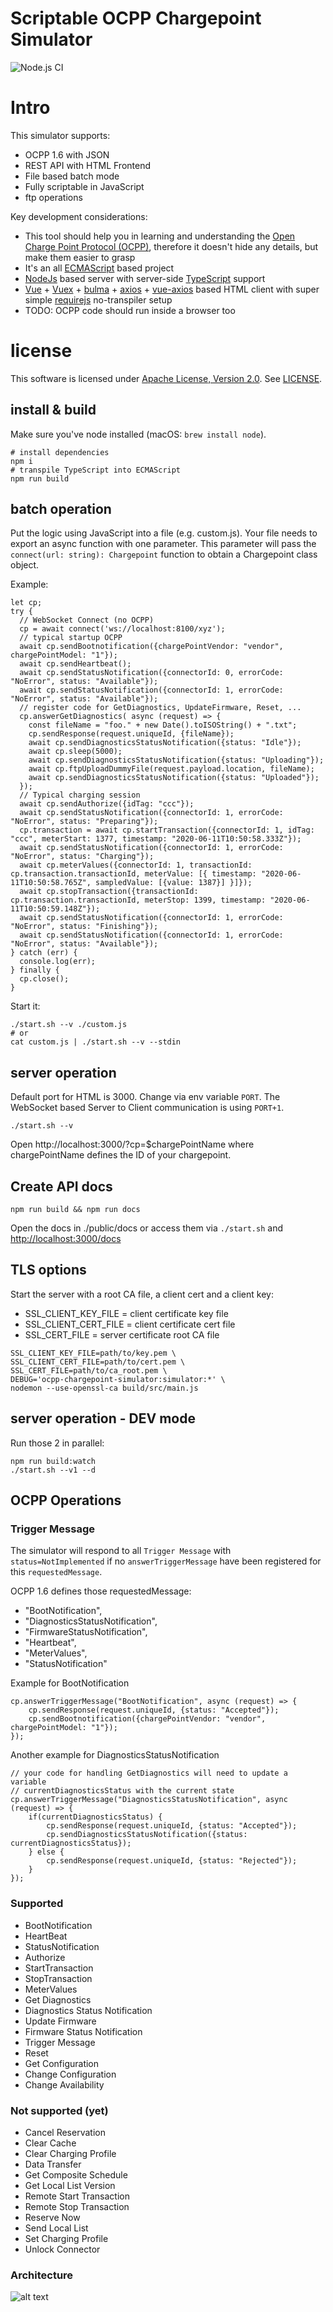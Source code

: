 # Scriptable OCPP Chargepoint Simulator

![Node.js CI](https://github.com/oglimmer/scriptable-ocpp-chargepoint-simulator/workflows/Node.js%20CI/badge.svg)

# Intro

This simulator supports:

* OCPP 1.6 with JSON
* REST API with HTML Frontend
* File based batch mode
* Fully scriptable in JavaScript
* ftp operations

Key development considerations:

* This tool should help you in learning and understanding the [Open Charge Point Protocol (OCPP)](https://www.openchargealliance.org), therefore it doesn't hide any details, but make them easier to grasp
* It's an all [ECMAScript](https://en.wikipedia.org/wiki/ECMAScript) based project
* [NodeJs](https://nodejs.org) based server with server-side [TypeScript](https://www.typescriptlang.org) support
* [Vue](https://vuejs.org) + [Vuex](https://vuex.vuejs.org) + [bulma](https://bulma.io) + [axios](https://github.com/axios/axios) + [vue-axios](https://github.com/imcvampire/vue-axios) based HTML client with super simple [requirejs](https://requirejs.org/) no-transpiler setup 
* TODO: OCPP code should run inside a browser too

# license

This software is licensed under [Apache License, Version 2.0](https://www.apache.org/licenses/LICENSE-2.0). See [LICENSE](LICENSE).

## install & build

Make sure you've node installed (macOS: `brew install node`).

```
# install dependencies
npm i
# transpile TypeScript into ECMAScript
npm run build
```

## batch operation

Put the logic using JavaScript into a file (e.g. custom.js). Your file needs to export an async function with one
parameter. This parameter will pass the `connect(url: string): Chargepoint` function to obtain a Chargepoint class object.

Example:

```
let cp;
try {
  // WebSocket Connect (no OCPP)
  cp = await connect('ws://localhost:8100/xyz');
  // typical startup OCPP
  await cp.sendBootnotification({chargePointVendor: "vendor", chargePointModel: "1"});
  await cp.sendHeartbeat();
  await cp.sendStatusNotification({connectorId: 0, errorCode: "NoError", status: "Available"});
  await cp.sendStatusNotification({connectorId: 1, errorCode: "NoError", status: "Available"});
  // register code for GetDiagnostics, UpdateFirmware, Reset, ...
  cp.answerGetDiagnostics( async (request) => {
    const fileName = "foo." + new Date().toISOString() + ".txt";
    cp.sendResponse(request.uniqueId, {fileName});
    await cp.sendDiagnosticsStatusNotification({status: "Idle"});
    await cp.sleep(5000);
    await cp.sendDiagnosticsStatusNotification({status: "Uploading"});
    await cp.ftpUploadDummyFile(request.payload.location, fileName);
    await cp.sendDiagnosticsStatusNotification({status: "Uploaded"});
  });
  // Typical charging session
  await cp.sendAuthorize({idTag: "ccc"});
  await cp.sendStatusNotification({connectorId: 1, errorCode: "NoError", status: "Preparing"});
  cp.transaction = await cp.startTransaction({connectorId: 1, idTag: "ccc", meterStart: 1377, timestamp: "2020-06-11T10:50:58.333Z"});
  await cp.sendStatusNotification({connectorId: 1, errorCode: "NoError", status: "Charging"});
  await cp.meterValues({connectorId: 1, transactionId: cp.transaction.transactionId, meterValue: [{ timestamp: "2020-06-11T10:50:58.765Z", sampledValue: [{value: 1387}] }]});
  await cp.stopTransaction({transactionId: cp.transaction.transactionId, meterStop: 1399, timestamp: "2020-06-11T10:50:59.148Z"});
  await cp.sendStatusNotification({connectorId: 1, errorCode: "NoError", status: "Finishing"});
  await cp.sendStatusNotification({connectorId: 1, errorCode: "NoError", status: "Available"});
} catch (err) {
  console.log(err);
} finally {
  cp.close();
}
```

Start it:

```
./start.sh --v ./custom.js
# or
cat custom.js | ./start.sh --v --stdin
```

## server operation

Default port for HTML is 3000. Change via env variable `PORT`. The WebSocket based Server to Client communication is using `PORT+1`.

```
./start.sh --v
```

Open http://localhost:3000/?cp=$chargePointName where chargePointName defines the ID of your chargepoint.


## Create API docs

```
npm run build && npm run docs
```

Open the docs in ./public/docs or access them via `./start.sh` and [http://localhost:3000/docs](http://localhost:3000/docs)

## TLS options

Start the server with a root CA file, a client cert and a client key:

* SSL_CLIENT_KEY_FILE = client certificate key file
* SSL_CLIENT_CERT_FILE = client certificate cert file
* SSL_CERT_FILE = server certificate root CA file

```
SSL_CLIENT_KEY_FILE=path/to/key.pem \
SSL_CLIENT_CERT_FILE=path/to/cert.pem \
SSL_CERT_FILE=path/to/ca_root.pem \
DEBUG='ocpp-chargepoint-simulator:simulator:*' \
nodemon --use-openssl-ca build/src/main.js
```

## server operation - DEV mode

Run those 2 in parallel:

```
npm run build:watch
./start.sh --v1 --d
```

## OCPP Operations

### Trigger Message

The simulator will respond to all `Trigger Message` with `status=NotImplemented` if no `answerTriggerMessage` have been
registered for this `requestedMessage`.

OCPP 1.6 defines those requestedMessage:
* "BootNotification",
* "DiagnosticsStatusNotification",
* "FirmwareStatusNotification",
* "Heartbeat",
* "MeterValues",
* "StatusNotification"

Example for BootNotification

```
cp.answerTriggerMessage("BootNotification", async (request) => {
    cp.sendResponse(request.uniqueId, {status: "Accepted"});
    cp.sendBootnotification({chargePointVendor: "vendor", chargePointModel: "1"});
});
```

Another example for DiagnosticsStatusNotification

```
// your code for handling GetDiagnostics will need to update a variable
// currentDiagnosticsStatus with the current state
cp.answerTriggerMessage("DiagnosticsStatusNotification", async (request) => {
    if(currentDiagnosticsStatus) {
        cp.sendResponse(request.uniqueId, {status: "Accepted"});
        cp.sendDiagnosticsStatusNotification({status: currentDiagnosticsStatus});
    } else {
        cp.sendResponse(request.uniqueId, {status: "Rejected"});
    }
});
``` 
 

### Supported

* BootNotification
* HeartBeat
* StatusNotification
* Authorize
* StartTransaction
* StopTransaction
* MeterValues
* Get Diagnostics
* Diagnostics Status Notification
* Update Firmware
* Firmware Status Notification
* Trigger Message
* Reset
* Get Configuration
* Change Configuration
* Change Availability

### Not supported (yet)

* Cancel Reservation
* Clear Cache
* Clear Charging Profile
* Data Transfer
* Get Composite Schedule
* Get Local List Version
* Remote Start Transaction
* Remote Stop Transaction
* Reserve Now
* Send Local List
* Set Charging Profile
* Unlock Connector

### Architecture

![alt text](architecture.png "Architectural overview")
